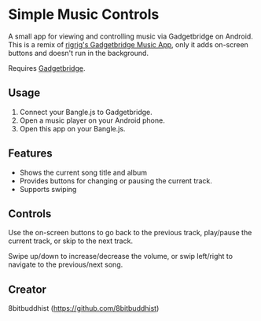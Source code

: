 # Simple Music Controls

A small app for viewing and controlling music via Gadgetbridge on Android. This is a remix of [rigrig's Gadgetbridge Music App](https://banglejs.com/apps/?id=gbmusic&readme), only it adds on-screen buttons and doesn't run in the background.

Requires [Gadgetbridge](https://www.espruino.com/Gadgetbridge).

## Usage

1. Connect your Bangle.js to Gadgetbridge.
2. Open a music player on your Android phone.
3. Open this app on your Bangle.js.

## Features

- Shows the current song title and album
- Provides buttons for changing or pausing the current track.
- Supports swiping

## Controls

Use the on-screen buttons to go back to the previous track, play/pause the current track, or skip to the next track.

Swipe up/down to increase/decrease the volume, or swip left/right to navigate to the previous/next song.

## Creator

8bitbuddhist (https://github.com/8bitbuddhist)
